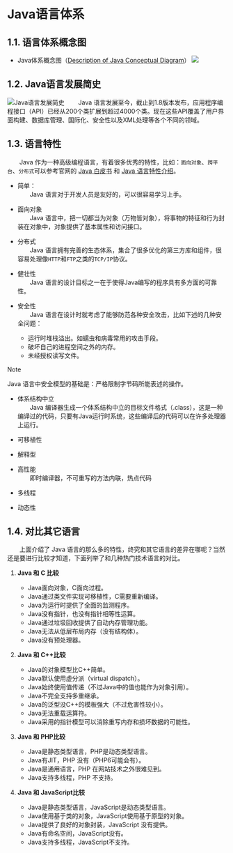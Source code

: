 # Java语言体系
## 1.1. 语言体系概念图
- Java体系概念图（[Description of Java Conceptual Diagram][2]）
![][1]

## 1.2. Java语言发展简史
![Java语言发展简史][5]
&emsp;&emsp;Java 语言发展至今，截止到1.8版本发布，应用程序编程接口（API）已经从200个类扩展到超过4000个类。现在这些API覆盖了用户界面构建、数据库管理、国际化、安全性以及XML处理等各个不同的领域。

## 1.3. 语言特性
&emsp;&emsp;Java 作为一种高级编程语言，有着很多优秀的特性，比如：`面向对象`、`跨平台`、`分布式`可以参考官网的 [Java 白皮书][3] 和 [Java 语言特性介绍][4]。

- 简单：<br>
&emsp;&emsp;Java 语言对于开发人员是友好的，可以很容易学习上手。

- 面向对象<br>
&emsp;&emsp;Java 语言中，把一切都当为对象（万物皆对象），将事物的特征和行为封装在对象中，对象提供了基本属性和访问接口。

- 分布式<br>
&emsp;&emsp;Java 语言拥有完善的生态体系，集合了很多优化的第三方库和组件，很容易处理像`HTTP`和`FTP`之类的`TCP/IP`协议。

- 健壮性<br>
&emsp;&emsp;Java 语言的设计目标之一在于使得Java编写的程序具有多方面的可靠性。

- 安全性<br>
&emsp;&emsp;Java 语言在设计时就考虑了能够防范各种安全攻击，比如下述的几种安全问题：
    - 运行时堆栈溢出。如蠕虫和病毒常用的攻击手段。
    - 破坏自己的进程空间之外的内存。
    - 未经授权读写文件。<br>
> [!NOTE]
> Java 语言中安全模型的基础是：严格限制字节码所能表述的操作。

- 体系结构中立<br>
&emsp;&emsp;Java 编译器生成一个体系结构中立的目标文件格式（.class），这是一种编译过的代码，只要有Java运行时系统，这些编译后的代码可以在许多处理器上运行。

- 可移植性

- 解释型

- 高性能<br>
&emsp;&emsp;即时编译器，不可重写的方法内联，热点代码

- 多线程

- 动态性

## 1.4. 对比其它语言
&emsp;&emsp;上面介绍了 Java 语言的那么多的特性，终究和其它语言的差异在哪呢？当然还是要进行比较才知道，下面列举了和几种热门技术语言的对比。
1. **Java 和 C 比较**
    - Java面向对象，C面向过程。
    - Java通过类文件实现可移植性，C需要重新编译。
    - Java为运行时提供了全面的监测程序。
    - Java没有指针，也没有指针相等性运算。
    - Java通过垃圾回收提供了自动内存管理功能。
    - Java无法从低层布局内存（没有结构体）。
    - Java没有预处理器。

2. **Java 和 C++比较**
    - Java的对象模型比C++简单。
    - Java默认使用虚分派（virtual dispatch）。
    - Java始终使用值传递（不过Java中的值也能作为对象引用）。
    - Java不完全支持多重继承。
    - Java的泛型没C++的模板强大（不过危害性较小）。
    - Java无法重载运算符。
    - Java采用的指针模型可以消除重写内存和损坏数据的可能性。

3. **Java 和 PHP比较**
    - Java是静态类型语言，PHP是动态类型语言。
    - Java有JIT，PHP 没有（PHP6可能会有）。
    - Java是通用语言，PHP 在网站技术之外很难见到。
    - Java支持多线程，PHP 不支持。

4. **Java 和 JavaScript比较**
    - Java是静态类型语言，JavaScript是动态类型语言。
    - Java使用基于类的对象，JavaScript使用基于原型的对象。
    - Java提供了良好的对象封装，JavaScript 没有提供。
    - Java有命名空间，JavaScript没有。
    - Java支持多线程，JavaScript不支持。

<!-- 资源链接 -->
[1]: ./../../../assets/images/java-conceptual-diagram.png
[2]: https://docs.oracle.com/javase/8/docs/index.html
[3]: https://www.oracle.com/java/technologies/language-environment.html
[4]: http://horstmann.com/corejava/java-an-overview/7Gosling.pdf
[5]: ./../../../assets/images/java-language-brief-history.png
